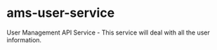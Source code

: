 # ams-user-service
User Management API Service - This service will deal with all the user information.

